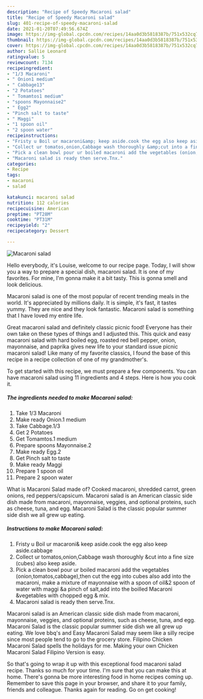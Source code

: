 ```yaml
---
description: "Recipe of Speedy Macaroni salad"
title: "Recipe of Speedy Macaroni salad"
slug: 401-recipe-of-speedy-macaroni-salad
date: 2021-01-20T07:49:56.674Z
image: https://img-global.cpcdn.com/recipes/14aa0d3b5818387b/751x532cq70/macaroni-salad-recipe-main-photo.jpg
thumbnail: https://img-global.cpcdn.com/recipes/14aa0d3b5818387b/751x532cq70/macaroni-salad-recipe-main-photo.jpg
cover: https://img-global.cpcdn.com/recipes/14aa0d3b5818387b/751x532cq70/macaroni-salad-recipe-main-photo.jpg
author: Sallie Leonard
ratingvalue: 5
reviewcount: 7134
recipeingredient:
- "1/3 Macaroni"
- " Onion1 medium"
- " Cabbage13"
- "2 Potatoes"
- " Tomamtos1 medium"
- "spoons Mayonnaise2"
- " Egg2"
- "Pinch salt to taste"
- " Maggi"
- "1 spoon oil"
- "2 spoon water"
recipeinstructions:
- "Fristy u Boil ur macaroni&amp; keep aside.cook the egg also keep aside.cabbage"
- "Collect ur tomatos,onion,Cabbage wash thoroughly &amp;cut into a fine size (cubes) also keep aside."
- "Pick a clean bowl pour ur boiled macaroni add the vegetables (onion,tomatos,cabbage),then cut the egg into cubes also add into the macaroni, make a mixture of mayonnaise with a spoon of oil&amp;2 spoon of water with maggi &amp;a pinch of salt,add into the boilled Macaroni &amp;vegetables with chopped egg &amp; mix."
- "Macaroni salad is ready then serve.Tnx."
categories:
- Recipe
tags:
- macaroni
- salad

katakunci: macaroni salad 
nutrition: 112 calories
recipecuisine: American
preptime: "PT28M"
cooktime: "PT31M"
recipeyield: "2"
recipecategory: Dessert

---
```



![Macaroni salad](https://img-global.cpcdn.com/recipes/14aa0d3b5818387b/751x532cq70/macaroni-salad-recipe-main-photo.jpg)

Hello everybody, it's Louise, welcome to our recipe page. Today, I will show you a way to prepare a special dish, macaroni salad. It is one of my favorites. For mine, I'm gonna make it a bit tasty. This is gonna smell and look delicious.

Macaroni salad is one of the most popular of recent trending meals in the world. It's appreciated by millions daily. It is simple, it's fast, it tastes yummy. They are nice and they look fantastic. Macaroni salad is something that I have loved my entire life.

Great macaroni salad and definitely classic picnic food! Everyone has their own take on these types of things and I adjusted this. This quick and easy macaroni salad with hard boiled egg, roasted red bell pepper, onion, mayonnaise, and paprika gives new life to your standard issue picnic macaroni salad! Like many of my favorite classics, I found the base of this recipe in a recipe collection of one of my grandmother&#39;s.


To get started with this recipe, we must prepare a few components. You can have macaroni salad using 11 ingredients and 4 steps. Here is how you cook it.

<!--inarticleads1-->

##### The ingredients needed to make Macaroni salad:

1. Take 1/3 Macaroni
1. Make ready  Onion.1 medium
1. Take  Cabbage.1/3
1. Get 2 Potatoes
1. Get  Tomamtos.1 medium
1. Prepare spoons Mayonnaise.2
1. Make ready  Egg.2
1. Get Pinch salt to taste
1. Make ready  Maggi
1. Prepare 1 spoon oil
1. Prepare 2 spoon water


What is Macaroni Salad made of? Cooked macaroni, shredded carrot, green onions, red peppers/capsicum. Macaroni salad is an American classic side dish made from macaroni, mayonnaise, veggies, and optional proteins, such as cheese, tuna, and egg. Macaroni Salad is the classic popular summer side dish we all grew up eating. 

<!--inarticleads2-->

##### Instructions to make Macaroni salad:

1. Fristy u Boil ur macaroni&amp; keep aside.cook the egg also keep aside.cabbage
1. Collect ur tomatos,onion,Cabbage wash thoroughly &amp;cut into a fine size (cubes) also keep aside.
1. Pick a clean bowl pour ur boiled macaroni add the vegetables (onion,tomatos,cabbage),then cut the egg into cubes also add into the macaroni, make a mixture of mayonnaise with a spoon of oil&amp;2 spoon of water with maggi &amp;a pinch of salt,add into the boilled Macaroni &amp;vegetables with chopped egg &amp; mix.
1. Macaroni salad is ready then serve.Tnx.


Macaroni salad is an American classic side dish made from macaroni, mayonnaise, veggies, and optional proteins, such as cheese, tuna, and egg. Macaroni Salad is the classic popular summer side dish we all grew up eating. We love bbq&#39;s and Easy Macaroni Salad may seem like a silly recipe since most people tend to go to the grocery store. Filipino Chicken Macaroni Salad spells the holidays for me. Making your own Chicken Macaroni Salad Filipino Version is easy. 

So that's going to wrap it up with this exceptional food macaroni salad recipe. Thanks so much for your time. I'm sure that you can make this at home. There's gonna be more interesting food in home recipes coming up. Remember to save this page in your browser, and share it to your family, friends and colleague. Thanks again for reading. Go on get cooking!
